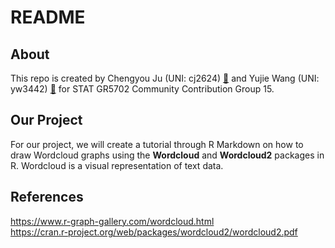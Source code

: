 # README
## About
This repo is created by Chengyou Ju (UNI: cj2624) [:email:](mailto:cj2624@columbia.edu) and Yujie Wang (UNI: yw3442) [:email:](mailto:yw3442@columbia.edu) for STAT GR5702 Community Contribution Group 15.
## Our Project
For our project, we will create a tutorial through R Markdown on how to draw Wordcloud graphs using the **Wordcloud** and **Wordcloud2** packages in R.
Wordcloud is a visual representation of text data.
## References
https://www.r-graph-gallery.com/wordcloud.html<br/>
https://cran.r-project.org/web/packages/wordcloud2/wordcloud2.pdf
